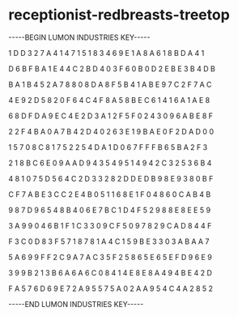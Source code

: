 # receptionist-redbreasts-treetop

-----BEGIN LUMON INDUSTRIES KEY-----

1 D D 3 2 7 A 4 1 4 7 1 5 1 8 3 4 6 9 E 1 A 8 A 6 1 8 B D A 4 1

D 6 B F B A 1 E 4 4 C 2 B D 4 0 3 F 6 0 B 0 D 2 E B E 3 B 4 D B

B A 1 B 4 5 2 A 7 8 8 0 8 D A 8 F 5 B 4 1 A B E 9 7 C 2 F 7 A C

4 E 9 2 D 5 8 2 0 F 6 4 C 4 F 8 A 5 8 B E C 6 1 4 1 6 A 1 A E 8

6 8 D F D A 9 E C 4 E 2 D 3 A 1 2 F 5 F 0 2 4 3 0 9 6 A B E 8 F

2 2 F 4 B A 0 A 7 B 4 2 D 4 0 2 6 3 E 1 9 B A E 0 F 2 D A D 0 0

1 5 7 0 8 C 8 1 7 5 2 2 5 4 D A 1 D 0 6 7 F F F B 6 5 B A 2 F 3

2 1 8 B C 6 E 0 9 A A D 9 4 3 5 4 9 5 1 4 9 4 2 C 3 2 5 3 6 B 4

4 8 1 0 7 5 D 5 6 4 C 2 D 3 3 2 8 2 D D E D B 9 8 E 9 3 8 0 B F

C F 7 A B E 3 C C 2 E 4 B 0 5 1 1 6 8 E 1 F 0 4 8 6 0 C A B 4 B

9 8 7 D 9 6 5 4 8 B 4 0 6 E 7 B C 1 D 4 F 5 2 9 8 8 E 8 E E 5 9

3 A 9 9 0 4 6 B 1 F 1 C 3 3 0 9 C F 5 0 9 7 8 2 9 C A D 8 4 4 F

F 3 C 0 D 8 3 F 5 7 1 8 7 8 1 A 4 C 1 5 9 B E 3 3 0 3 A B A A 7

5 A 6 9 9 F F 2 C 9 A 7 A C 3 5 F 2 5 8 6 5 E 6 5 E F D 9 6 E 9

3 9 9 B 2 1 3 B 6 A 6 A 6 C 0 8 4 1 4 E 8 E 8 A 4 9 4 B E 4 2 D

F A 5 7 6 D 6 9 E 7 2 A 9 5 5 7 5 A 0 2 A A 9 5 4 C 4 A 2 8 5 2

-----END LUMON INDUSTRIES KEY-----
